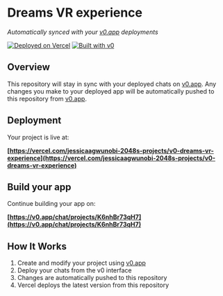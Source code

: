 # Dreams VR experience

*Automatically synced with your [v0.app](https://v0.app) deployments*

[![Deployed on Vercel](https://img.shields.io/badge/Deployed%20on-Vercel-black?style=for-the-badge&logo=vercel)](https://vercel.com/jessicaagwunobi-2048s-projects/v0-dreams-vr-experience)
[![Built with v0](https://img.shields.io/badge/Built%20with-v0.app-black?style=for-the-badge)](https://v0.app/chat/projects/K6nhBr73qH7)

## Overview

This repository will stay in sync with your deployed chats on [v0.app](https://v0.app).
Any changes you make to your deployed app will be automatically pushed to this repository from [v0.app](https://v0.app).

## Deployment

Your project is live at:

**[https://vercel.com/jessicaagwunobi-2048s-projects/v0-dreams-vr-experience](https://vercel.com/jessicaagwunobi-2048s-projects/v0-dreams-vr-experience)**

## Build your app

Continue building your app on:

**[https://v0.app/chat/projects/K6nhBr73qH7](https://v0.app/chat/projects/K6nhBr73qH7)**

## How It Works

1. Create and modify your project using [v0.app](https://v0.app)
2. Deploy your chats from the v0 interface
3. Changes are automatically pushed to this repository
4. Vercel deploys the latest version from this repository